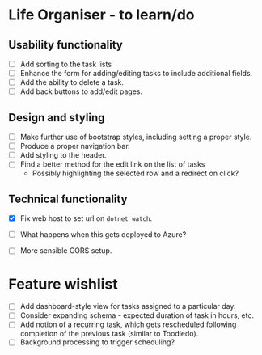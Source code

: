 # Life Organiser - to learn/do

## Usability functionality

- [ ] Add sorting to the task lists
- [ ] Enhance the form for adding/editing tasks to include additional fields.
- [ ] Add the ability to delete a task.
- [ ] Add back buttons to add/edit pages.

## Design and styling

- [ ] Make further use of bootstrap styles, including setting a proper style.
- [ ] Produce a proper navigation bar.
- [ ] Add styling to the header.
- [ ] Find a better method for the edit link on the list of tasks 
	- Possibly highlighting the selected row and a redirect on click?

## Technical functionality

- [X] Fix web host to set url on `dotnet watch`.
- [ ] What happens when this gets deployed to Azure?
- [ ] More sensible CORS setup.


# Feature wishlist

- [ ] Add dashboard-style view for tasks assigned to a particular day.
- [ ] Consider expanding schema - expected duration of task in hours, etc.
- [ ] Add notion of a recurring task, which gets rescheduled following completion of the previous task (similar to Toodledo).
- [ ] Background processing to trigger scheduling?
